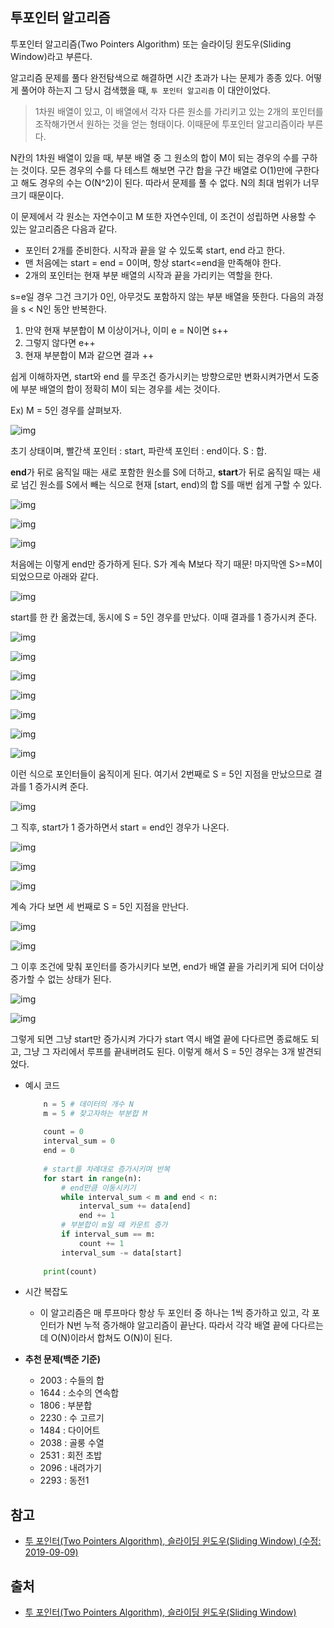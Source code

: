 ## 투포인터 알고리즘

투포인터 알고리즘(Two Pointers Algorithm) 또는 슬라이딩 윈도우(Sliding Window)라고 부른다. 



알고리즘 문제를 풀다 완전탐색으로 해결하면 시간 초과가 나는 문제가 종종 있다. 어떻게 풀어야 하는지 그 당시 검색했을 때, `투 포인터 알고리즘` 이 대안이었다.

> 1차원 배열이 있고, 이 배열에서 각자 다른 원소를 가리키고 있는 2개의 포인터를 조작해가면서 원하는 것을 얻는 형태이다. 이때문에 투포인터 알고리즘이라 부른다.



N칸의 1차원 배열이 있을 때, 부분 배열 중 그 원소의 합이 M이 되는 경우의 수를 구하는 것이다. 모든 경우의 수를 다 테스트 해보면 구간 합을 구간 배열로 O(1)만에 구한다고 해도 경우의 수는 O(N^2)이 된다. 따라서 문제를 풀 수 없다. N의 최대 범위가 너무 크기 때문이다. 



이 문제에서 각 원소는 자연수이고 M 또한 자연수인데, 이 조건이 성립하면 사용할 수 있는 알고리즘은 다음과 같다.

- 포인터 2개를 준비한다. 시작과 끝을 알 수 있도록 start, end 라고 한다.
- 맨 처음에는 start = end = 0이며, 항상 start<=end을 만족해야 한다.
- 2개의 포인터는 현재 부분 배열의 시작과 끝을 가리키는 역할을 한다.

s=e일 경우 그건 크기가 0인, 아무것도 포함하지 않는 부분 배열을 뜻한다. 다음의 과정을 s < N인 동안 반복한다.

1. 만약 현재 부분합이 M 이상이거나, 이미 e = N이면 s++
2. 그렇지 않다면 e++
3. 현재 부분합이 M과 같으면 결과 ++ 

쉽게 이해하자면, start와 end 를 무조건 증가시키는 방향으로만 변화시켜가면서 도중에 부분 배열의 합이 정확히 M이 되는 경우를 세는 것이다. 



Ex) M = 5인 경우를 살펴보자.

![img](https://mblogthumb-phinf.pstatic.net/20160824_56/kks227_1471976777631dvMpe_PNG/1.png?type=w2)

초기 상태이며, 빨간색 포인터 : start, 파란색 포인터 : end이다. S : 합.

**end**가 뒤로 움직일 때는 새로 포함한 원소를 S에 더하고, **start**가 뒤로 움직일 때는 새로 넘긴 원소를 S에서 빼는 식으로 현재 [start, end)의 합 S를 매번 쉽게 구할 수 있다.

![img](https://mblogthumb-phinf.pstatic.net/20160824_196/kks227_1471976777962Qks67_PNG/2.png?type=w2)

![img](https://mblogthumb-phinf.pstatic.net/20160824_274/kks227_1471976778508STsIS_PNG/3.png?type=w2)

![img](https://mblogthumb-phinf.pstatic.net/20160824_118/kks227_1471976778842HkF4H_PNG/4.png?type=w2)

처음에는 이렇게 end만 증가하게 된다. S가 계속 M보다 작기 때문! 마지막엔 S>=M이 되었으므로 아래와 같다.

![img](https://mblogthumb-phinf.pstatic.net/20160824_101/kks227_1471976779156aosTT_PNG/5.png?type=w2)

start를 한 칸 옮겼는데, 동시에 S = 5인 경우를 만났다. 이때 결과를 1 증가시켜 준다.

![img](https://mblogthumb-phinf.pstatic.net/20160824_186/kks227_1471976779456z8WVP_PNG/6.png?type=w2)

![img](https://mblogthumb-phinf.pstatic.net/20160824_1/kks227_1471976779887ko5yw_PNG/7.png?type=w2)

![img](https://mblogthumb-phinf.pstatic.net/20160824_265/kks227_1471976780291PDw0Y_PNG/8.png?type=w2)

![img](https://mblogthumb-phinf.pstatic.net/20160824_139/kks227_1471976780603hkxD5_PNG/9.png?type=w2)

![img](https://mblogthumb-phinf.pstatic.net/20160824_284/kks227_1471976780877YjQiA_PNG/10.png?type=w2)

![img](https://mblogthumb-phinf.pstatic.net/20160824_101/kks227_1471976781212P3Li0_PNG/11.png?type=w2)

![img](https://mblogthumb-phinf.pstatic.net/20160824_188/kks227_14719767815252r1eQ_PNG/12.png?type=w2)

이런 식으로 포인터들이 움직이게 된다. 여기서 2번째로 S = 5인 지점을 만났으므로 결과를 1 증가시켜 준다.

![img](https://mblogthumb-phinf.pstatic.net/20160824_80/kks227_14719767817475h0eo_PNG/13.png?type=w2)

그 직후, start가 1 증가하면서 start = end인 경우가 나온다.

![img](https://mblogthumb-phinf.pstatic.net/20160824_240/kks227_1471976782107sRHbv_PNG/14.png?type=w2)

![img](https://mblogthumb-phinf.pstatic.net/20160824_240/kks227_14719767826459iErQ_PNG/15.png?type=w2)

![img](https://mblogthumb-phinf.pstatic.net/20160824_192/kks227_1471976782977RS8E6_PNG/16.png?type=w2)

계속 가다 보면 세 번째로 S = 5인 지점을 만난다.

![img](https://mblogthumb-phinf.pstatic.net/20160824_147/kks227_1471976783270H1Bah_PNG/17.png?type=w2)

![img](https://mblogthumb-phinf.pstatic.net/20160824_44/kks227_1471976783607C4F3g_PNG/18.png?type=w2)

그 이후 조건에 맞춰 포인터를 증가시키다 보면, end가 배열 끝을 가리키게 되어 더이상 증가할 수 없는 상태가 된다.

![img](https://mblogthumb-phinf.pstatic.net/20160824_197/kks227_1471976784071FLqRR_PNG/19.png?type=w2)

![img](https://mblogthumb-phinf.pstatic.net/20160824_87/kks227_14719767845214em80_PNG/20.png?type=w2)

그렇게 되면 그냥 start만 증가시켜 가다가 start 역시 배열 끝에 다다르면 종료해도 되고, 그냥 그 자리에서 루프를 끝내버려도 된다. 이렇게 해서 S = 5인 경우는 3개 발견되었다.

- 예시 코드
    ```python
        n = 5 # 데이터의 개수 N
        m = 5 # 찾고자하는 부분합 M
        
        count = 0
        interval_sum = 0
        end = 0
        
        # start를 차례대로 증가시키며 반복
        for start in range(n):
            # end만큼 이동시키기
            while interval_sum < m and end < n:
                interval_sum += data[end]
                end += 1
            # 부분합이 m일 때 카운트 증가
            if interval_sum == m:
                count += 1
            interval_sum -= data[start]
        
        print(count)
    ```


- 시간 복잡도 
  - 이 알고리즘은 매 루프마다 항상 두 포인터 중 하나는 1씩 증가하고 있고, 각 포인터가 N번 누적 증가해야 알고리즘이 끝난다. 따라서 각각 배열 끝에 다다르는데 O(N)이라서 합쳐도 O(N)이 된다.
- **추천 문제(백준 기준)**
  - 2003 : 수들의 합
  - 1644 : 소수의 연속합
  - 1806 : 부분합
  - 2230 : 수 고르기
  - 1484 : 다이어트
  - 2038 : 골룽 수열
  - 2531 : 회전 초밥
  - 2096 : 내려가기
  - 2293 : 동전1



## 참고

- [투 포인터(Two Pointers Algorithm), 슬라이딩 윈도우(Sliding Window) (수정: 2019-09-09)](https://m.blog.naver.com/kks227/220795165570)

## 출처
- [투 포인터(Two Pointers Algorithm), 슬라이딩 윈도우(Sliding Window)](https://github.com/WooVictory/Ready-For-Tech-Interview/edit/master/Algorithm/%ED%88%AC%ED%8F%AC%EC%9D%B8%ED%84%B0%20%EC%95%8C%EA%B3%A0%EB%A6%AC%EC%A6%98.md)